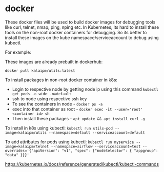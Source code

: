 # docker

These docker files will be used to build docker images for debugging tools like curl, telnet, nmap, ping, nping etc. 
In Kubernetes, its hard to install these tools on the non-root docker containers for debugging. 
So its better to install these images on the kube namespace/serviceaccount to debug using kubectl.

For example:

These images are already prebuilt in dockerhub:

`docker pull kalaipm/utils:latest`

To install packages in non-root docker container in k8s:

* Login to respective node by getting node ip using this command `kubectl get pods -o wide -n=default`
* ssh to node using respective ssh key
* To see the containers in node - `docker ps -a`
* exec into that container as root - `docker exec -it --user='root' <container id> sh`
* Then install these packages - `apt update && apt install curl -y`


To install in k8s using kubectl:
`kubectl run utils-pod --image=kalaipm/utils --namespace=default --serviceaccount=default`

To add attributes for pods using kubectl:
`kubectl run myservice --image=kalaipm/telnet --namespace=airflow --serviceaccount=test --overrides='{"apiVersion": "v1", "spec": {"nodeSelector": { "appgroup": "data" }}}'`

https://kubernetes.io/docs/reference/generated/kubectl/kubectl-commands

